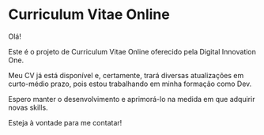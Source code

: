 # Curriculum Vitae Online

Olá! 

<p>Este é o projeto de Curriculum Vitae Online oferecido pela Digital Innovation One.</p>
<p>Meu CV já está disponível e, certamente, trará diversas atualizações em curto-médio prazo, pois estou trabalhando em minha formação como Dev.</p> 
<p>Espero manter o desenvolvimento e aprimorá-lo na medida em que adquirir novas skills.</p>
<p>Esteja à vontade para me contatar!</p>

